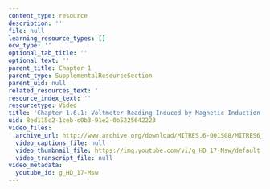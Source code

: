 ```yaml
---
content_type: resource
description: ''
file: null
learning_resource_types: []
ocw_type: ''
optional_tab_title: ''
optional_text: ''
parent_title: Chapter 1
parent_type: SupplementalResourceSection
parent_uid: null
related_resources_text: ''
resource_index_text: ''
resourcetype: Video
title: 'Chapter 1.6.1: Voltmeter Reading Induced by Magnetic Induction (demo only)'
uid: 8ed115c2-1ceb-c0b3-91e2-0b5225642223
video_files:
  archive_url: http://www.archive.org/download/MITRES.6-001S08/MITRES6_001S08_1-6-1_demo_220k.mp4
  video_captions_file: null
  video_thumbnail_file: https://img.youtube.com/vi/g_HD_17-Msw/default.jpg
  video_transcript_file: null
video_metadata:
  youtube_id: g_HD_17-Msw
---
```

